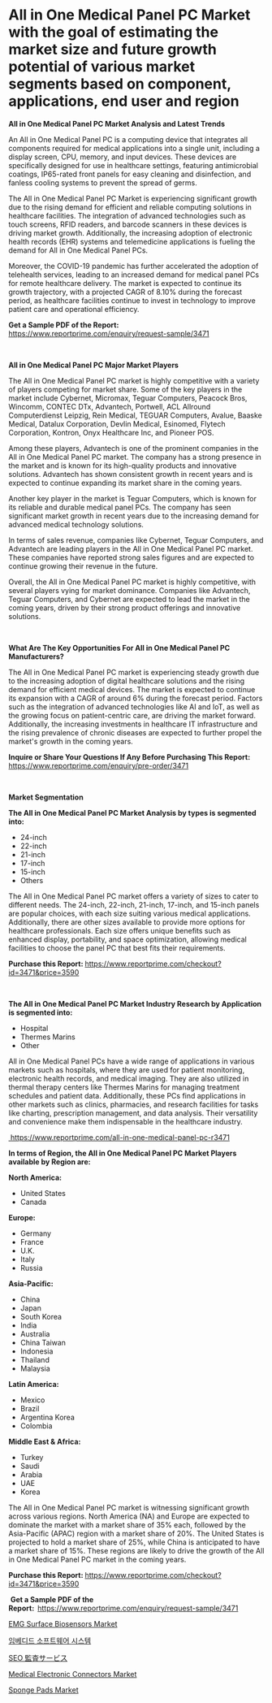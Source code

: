 <p><h1>All in One Medical Panel PC Market with the goal of estimating the market size and future growth potential of various market segments based on component, applications, end user and region</h1></p><p><strong>All in One Medical Panel PC Market Analysis and Latest Trends</strong></p>
<p><p>An All in One Medical Panel PC is a computing device that integrates all components required for medical applications into a single unit, including a display screen, CPU, memory, and input devices. These devices are specifically designed for use in healthcare settings, featuring antimicrobial coatings, IP65-rated front panels for easy cleaning and disinfection, and fanless cooling systems to prevent the spread of germs.</p><p>The All in One Medical Panel PC Market is experiencing significant growth due to the rising demand for efficient and reliable computing solutions in healthcare facilities. The integration of advanced technologies such as touch screens, RFID readers, and barcode scanners in these devices is driving market growth. Additionally, the increasing adoption of electronic health records (EHR) systems and telemedicine applications is fueling the demand for All in One Medical Panel PCs.</p><p>Moreover, the COVID-19 pandemic has further accelerated the adoption of telehealth services, leading to an increased demand for medical panel PCs for remote healthcare delivery. The market is expected to continue its growth trajectory, with a projected CAGR of 8.10% during the forecast period, as healthcare facilities continue to invest in technology to improve patient care and operational efficiency.</p></p>
<p><strong>Get a Sample PDF of the Report:&nbsp;</strong> <a href="https://www.reportprime.com/enquiry/request-sample/3471">https://www.reportprime.com/enquiry/request-sample/3471</a></p>
<p>&nbsp;</p>
<p><strong>All in One Medical Panel PC Major Market Players</strong></p>
<p><p>The All in One Medical Panel PC market is highly competitive with a variety of players competing for market share. Some of the key players in the market include Cybernet, Micromax, Teguar Computers, Peacock Bros, Wincomm, CONTEC DTx, Advantech, Portwell, ACL Allround Computerdienst Leipzig, Rein Medical, TEGUAR Computers, Avalue, Baaske Medical, Datalux Corporation, Devlin Medical, Esinomed, Flytech Corporation, Kontron, Onyx Healthcare Inc, and Pioneer POS.</p><p>Among these players, Advantech is one of the prominent companies in the All in One Medical Panel PC market. The company has a strong presence in the market and is known for its high-quality products and innovative solutions. Advantech has shown consistent growth in recent years and is expected to continue expanding its market share in the coming years.</p><p>Another key player in the market is Teguar Computers, which is known for its reliable and durable medical panel PCs. The company has seen significant market growth in recent years due to the increasing demand for advanced medical technology solutions.</p><p>In terms of sales revenue, companies like Cybernet, Teguar Computers, and Advantech are leading players in the All in One Medical Panel PC market. These companies have reported strong sales figures and are expected to continue growing their revenue in the future.</p><p>Overall, the All in One Medical Panel PC market is highly competitive, with several players vying for market dominance. Companies like Advantech, Teguar Computers, and Cybernet are expected to lead the market in the coming years, driven by their strong product offerings and innovative solutions.</p></p>
<p>&nbsp;</p>
<p><strong>What Are The Key Opportunities For All in One Medical Panel PC Manufacturers?</strong></p>
<p><p>The All in One Medical Panel PC market is experiencing steady growth due to the increasing adoption of digital healthcare solutions and the rising demand for efficient medical devices. The market is expected to continue its expansion with a CAGR of around 6% during the forecast period. Factors such as the integration of advanced technologies like AI and IoT, as well as the growing focus on patient-centric care, are driving the market forward. Additionally, the increasing investments in healthcare IT infrastructure and the rising prevalence of chronic diseases are expected to further propel the market's growth in the coming years.</p></p>
<p><strong>Inquire or Share Your Questions If Any Before Purchasing This Report:</strong> <a href="https://www.reportprime.com/enquiry/pre-order/3471">https://www.reportprime.com/enquiry/pre-order/3471</a></p>
<p>&nbsp;</p>
<p><strong>Market Segmentation</strong></p>
<p><strong>The All in One Medical Panel PC Market Analysis by types is segmented into:</strong></p>
<p><ul><li>24-inch</li><li>22-inch</li><li>21-inch</li><li>17-inch</li><li>15-inch</li><li>Others</li></ul></p>
<p><p>The All in One Medical Panel PC market offers a variety of sizes to cater to different needs. The 24-inch, 22-inch, 21-inch, 17-inch, and 15-inch panels are popular choices, with each size suiting various medical applications. Additionally, there are other sizes available to provide more options for healthcare professionals. Each size offers unique benefits such as enhanced display, portability, and space optimization, allowing medical facilities to choose the panel PC that best fits their requirements.</p></p>
<p><strong>Purchase this Report:&nbsp;</strong><a href="https://www.reportprime.com/checkout?id=3471&price=3590">https://www.reportprime.com/checkout?id=3471&price=3590</a></p>
<p>&nbsp;</p>
<p><strong>The All in One Medical Panel PC Market Industry Research by Application is segmented into:</strong></p>
<p><ul><li>Hospital</li><li>Thermes Marins</li><li>Other</li></ul></p>
<p><p>All in One Medical Panel PCs have a wide range of applications in various markets such as hospitals, where they are used for patient monitoring, electronic health records, and medical imaging. They are also utilized in thermal therapy centers like Thermes Marins for managing treatment schedules and patient data. Additionally, these PCs find applications in other markets such as clinics, pharmacies, and research facilities for tasks like charting, prescription management, and data analysis. Their versatility and convenience make them indispensable in the healthcare industry.</p></p>
<p><a href="https://www.reportprime.com/all-in-one-medical-panel-pc-r3471">&nbsp;https://www.reportprime.com/all-in-one-medical-panel-pc-r3471</a></p>
<p><strong>In terms of Region, the All in One Medical Panel PC Market Players available by Region are:</strong></p>
<p>
    <p> <strong> North America: </strong>
        <ul>
            <li>United States</li>
            <li>Canada</li>
        </ul>
        </p> 
    <p> <strong> Europe: </strong>
        <ul>
            <li>Germany</li>
            <li>France</li>
            <li>U.K.</li>
            <li>Italy</li>
            <li>Russia</li>
        </ul>
        </p> 
    <p> <strong> Asia-Pacific: </strong>
        <ul>
            <li>China</li>
            <li>Japan</li>
            <li>South Korea</li>
            <li>India</li>
            <li>Australia</li>
            <li>China Taiwan</li>
            <li>Indonesia</li>
            <li>Thailand</li>
            <li>Malaysia</li>
        </ul>
        </p> 
    <p> <strong> Latin America: </strong>
        <ul>
            <li>Mexico</li>
            <li>Brazil</li>
            <li>Argentina Korea</li>
            <li>Colombia</li>
        </ul>
        </p> 
    <p> <strong> Middle East & Africa: </strong>
        <ul>
            <li>Turkey</li>
            <li>Saudi</li>
            <li>Arabia</li>
            <li>UAE</li>
            <li>Korea</li>
        </ul>
    </p>
    </p>
<p><p>The All in One Medical Panel PC market is witnessing significant growth across various regions. North America (NA) and Europe are expected to dominate the market with a market share of 35% each, followed by the Asia-Pacific (APAC) region with a market share of 20%. The United States is projected to hold a market share of 25%, while China is anticipated to have a market share of 15%. These regions are likely to drive the growth of the All in One Medical Panel PC market in the coming years.</p></p>
<p><strong>Purchase this Report: </strong><a href="https://www.reportprime.com/checkout?id=3471&price=3590">https://www.reportprime.com/checkout?id=3471&price=3590</a></p>
<p>&nbsp;<strong>Get a Sample PDF of the Report:&nbsp;&nbsp;</strong><a href="https://www.reportprime.com/enquiry/request-sample/3471">https://www.reportprime.com/enquiry/request-sample/3471</a></p>
<p><strong></strong></p>
<p><p><a href="https://github.com/barbarakss89/Market-Research-Report-List-1/blob/main/emg-surface-biosensors-market.md">EMG Surface Biosensors Market</a></p><p><a href="https://github.com/DavidRobb19/Market-Research-Report-List-1/blob/main/305852169842.md">임베디드 소프트웨어 시스템</a></p><p><a href="https://github.com/KenyonJohns/Market-Research-Report-List-1/blob/main/776647373052.md">SEO 監査サービス</a></p><p><a href="https://github.com/nicholepatriciadoylenwnrjr0/Market-Research-Report-List-2/blob/main/medical-electronic-connectors-market.md">Medical Electronic Connectors Market</a></p><p><a href="https://issuu.com/reportprime-2/docs/sponge-pads-market-size-2030.pptx">Sponge Pads Market</a></p></p>